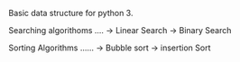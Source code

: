 Basic data structure for python 3.

Searching algorithoms ....
    -> Linear Search
    -> Binary Search

Sorting Algorithms ......
    -> Bubble sort
    -> insertion Sort